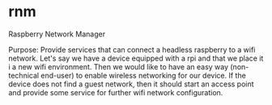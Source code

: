 # rnm
Raspberry Network Manager

Purpose: Provide services that can connect a headless raspberry to a wifi network. Let's say we have a device equipped with a rpi and that we place it i a new wifi environment. Then we would like to have an easy way (non-technical end-user) to enable wireless networking for our device. If the device does not find a guest network, then it should start an access point and provide some service for further wifi network configuration.
